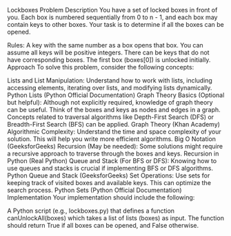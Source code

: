 Lockboxes
Problem Description
You have a set of locked boxes in front of you. Each box is numbered sequentially from 0 to n - 1, and each box may contain keys to other boxes. Your task is to determine if all the boxes can be opened.

Rules:
A key with the same number as a box opens that box.
You can assume all keys will be positive integers.
There can be keys that do not have corresponding boxes.
The first box (boxes[0]) is unlocked initially.
Approach
To solve this problem, consider the following concepts:

Lists and List Manipulation:
Understand how to work with lists, including accessing elements, iterating over lists, and modifying lists dynamically.
Python Lists (Python Official Documentation)
Graph Theory Basics (Optional but helpful):
Although not explicitly required, knowledge of graph theory can be useful. Think of the boxes and keys as nodes and edges in a graph.
Concepts related to traversal algorithms like Depth-First Search (DFS) or Breadth-First Search (BFS) can be applied.
Graph Theory (Khan Academy)
Algorithmic Complexity:
Understand the time and space complexity of your solution. This will help you write more efficient algorithms.
Big O Notation (GeeksforGeeks)
Recursion (May be needed):
Some solutions might require a recursive approach to traverse through the boxes and keys.
Recursion in Python (Real Python)
Queue and Stack (For BFS or DFS):
Knowing how to use queues and stacks is crucial if implementing BFS or DFS algorithms.
Python Queue and Stack (GeeksforGeeks)
Set Operations:
Use sets for keeping track of visited boxes and available keys. This can optimize the search process.
Python Sets (Python Official Documentation)
Implementation
Your implementation should include the following:

A Python script (e.g., lockboxes.py) that defines a function canUnlockAll(boxes) which takes a list of lists (boxes) as input.
The function should return True if all boxes can be opened, and False otherwise.
